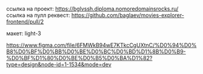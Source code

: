 ссылка на проект: https://bglvssh.diploma.nomoredomainsrocks.ru/
ссылка на пулл реквест: https://github.com/baglaev/movies-explorer-frontend/pull/2


макет: light-3

https://www.figma.com/file/6FMWkB94wE7KTkcCgUXtnC/%D0%94%D0%B8%D0%BF%D0%BB%D0%BE%D0%BC%D0%BD%D1%8B%D0%B9-%D0%BF%D1%80%D0%BE%D0%B5%D0%BA%D1%82?type=design&node-id=1-1534&mode=dev
